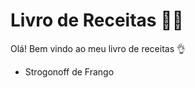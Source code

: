# Livro de Receitas :man_cook:

Olá! Bem vindo ao meu livro de receitas :ok_hand:

- Strogonoff de Frango

  

